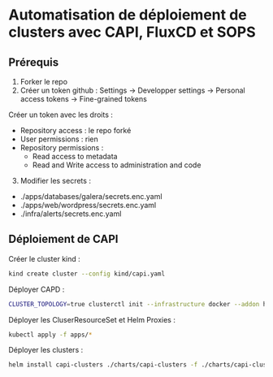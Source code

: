 # Automatisation de déploiement de clusters avec CAPI, FluxCD et SOPS

## Prérequis

1. Forker le repo
2. Créer un token github :
Settings -> Developper settings -> Personal access tokens -> Fine-grained tokens

Créer un token avec les droits :

- Repository access : le repo forké
- User permissions : rien
- Repository permissions :
  - Read access to metadata
  - Read and Write access to administration and code

3. Modifier les secrets :
- ./apps/databases/galera/secrets.enc.yaml
- ./apps/web/wordpress/secrets.enc.yaml
- ./infra/alerts/secrets.enc.yaml

## Déploiement de CAPI
Créer le cluster kind :
```bash
kind create cluster --config kind/capi.yaml
```

Déployer CAPD :
```bash
CLUSTER_TOPOLOGY=true clusterctl init --infrastructure docker --addon helm
```

Déployer les CluserResourceSet et Helm Proxies :
```bash
kubectl apply -f apps/*
```

Déployer les clusters :
```bash
helm install capi-clusters ./charts/capi-clusters -f ./charts/capi-clusters/values.yaml
```
